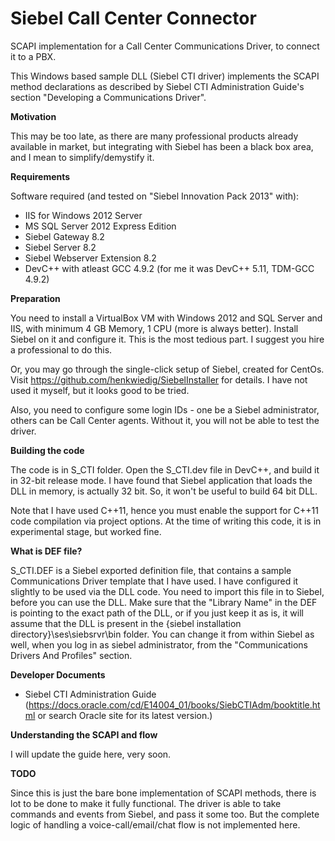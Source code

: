 Siebel Call Center Connector
============================

SCAPI implementation for a Call Center Communications Driver, to connect it to a PBX.

This Windows based sample DLL (Siebel CTI driver) implements the SCAPI method
declarations as described by Siebel CTI Administration Guide's section
"Developing a Communications Driver".

**Motivation**

This may be too late, as there are many professional products already available
in market, but integrating with Siebel has been a black box area, and I mean to
simplify/demystify it.

**Requirements**

Software required (and tested on "Siebel Innovation Pack 2013" with):
* IIS for Windows 2012 Server
* MS SQL Server 2012 Express Edition
* Siebel Gateway 8.2
* Siebel Server 8.2
* Siebel Webserver Extension 8.2
* DevC++ with atleast GCC 4.9.2 (for me it was DevC++ 5.11, TDM-GCC 4.9.2)

**Preparation**

You need to install a VirtualBox VM with Windows 2012 and SQL Server and IIS,
with minimum 4 GB Memory, 1 CPU (more is always better). Install Siebel on it
and configure it. This is the most tedious part. I suggest you hire a
professional to do this.

Or, you may go through the single-click setup of Siebel, created for CentOs.
Visit https://github.com/henkwiedig/SiebelInstaller for details. I have not
used it myself, but it looks good to be tried.

Also, you need to configure some login IDs - one be a Siebel administrator,
others can be Call Center agents. Without it, you will not be able to test
the driver.

**Building the code**

The code is in S_CTI folder. Open the S_CTI.dev file in DevC++, and build it
in 32-bit release mode. I have found that Siebel application that loads the DLL
in memory, is actually 32 bit. So, it won't be useful to build 64 bit DLL.

Note that I have used C++11, hence you must enable the support for C++11 code
compilation via project options. At the time of writing this code, it is in
experimental stage, but worked fine.

**What is DEF file?**

S_CTI.DEF is a Siebel exported definition file, that contains a sample
Communications Driver template that I have used. I have configured it slightly
to be used via the DLL code. You need to import this file in to Siebel, before
you can use the DLL. Make sure that the "Library Name" in the DEF is pointing
to the exact path of the DLL, or if you just keep it as is, it will assume that
the DLL is present in the {siebel installation directory}\ses\siebsrvr\bin
folder. You can change it from within Siebel as well, when you log in as siebel
administrator, from the "Communications Drivers And Profiles" section.

**Developer Documents**

* Siebel CTI Administration Guide (https://docs.oracle.com/cd/E14004_01/books/SiebCTIAdm/booktitle.html or search Oracle site for its latest version.)

**Understanding the SCAPI and flow**

I will update the guide here, very soon.

**TODO**

Since this is just the bare bone implementation of SCAPI methods, there is
lot to be done to make it fully functional. The driver is able to take commands
and events from Siebel, and pass it some too. But the complete logic of
handling a voice-call/email/chat flow is not implemented here.
